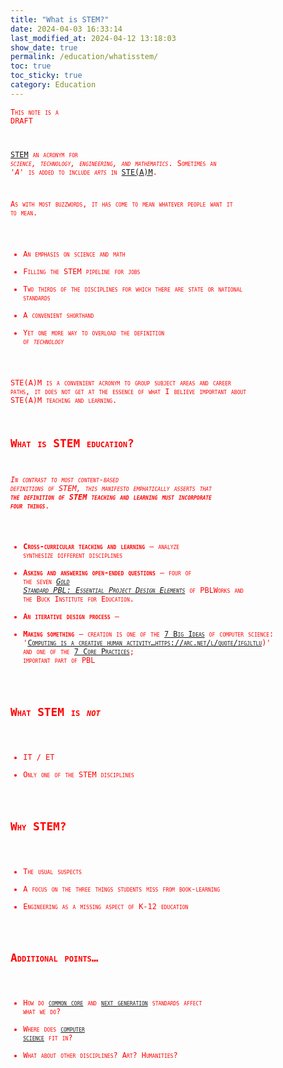 ```yaml
---
title: "What is STEM?"
date: 2024-04-03 16:33:14
last_modified_at: 2024-04-12 13:18:03
show_date: true
permalink: /education/whatisstem/
toc: true
toc_sticky: true
category: Education
---
```

<code style="color: red; font-variant: small-caps;">This note is a DRAFT</span>

[STEM](https://en.wikipedia.org/wiki/STEM) an acronym for *science, technology, engineering, and mathematics*. Sometimes an '*A*' is added to include *arts* in [STE(A)M](https://en.wikipedia.org/wiki/STEAM_fields).

As with most buzzwords, it has come to mean whatever people want it to mean.

- An emphasis on science and math
- Filling the STEM pipeline for jobs
- Two thirds of the disciplines for which there are state or national standards
- A convenient shorthand
- Yet one more way to overload the definition of _technology_

STE(A)M is a convenient acronym to group subject areas and career paths, it does not get at the essence of what I believe important about STE(A)M teaching and learning.

## What is STEM education?

*<span style="color: red;">In contrast to most content-based definitions of STEM, this manifesto emphatically asserts that **the definition of STEM teaching and learning must incorporate four things**</span>*.

- **Cross-curricular teaching and learning** — analyze synthesize different disciplines
- **Asking and answering open-ended questions** — four of the seven *[Gold Standard PBL: Essential Project Design Elements](https://www.pblworks.org/what-is-pbl/gold-standard-project-design)* of PBLWorks and the Buck Institute for Education.
- **An iterative design process** —
- **Making something** — creation is one of the [7 Big Ideas](https://bit.ly/7-big-ideas) of computer science: '[Computing is a creative human activity&hellip;]()https://arc.net/l/quote/ifgjltlu)' and one of the  [7 Core Practices](https://k12cs.org/); important part of PBL

## What STEM is _not_

- IT / ET
- Only one of the STEM disciplines

## Why STEM?

- The usual suspects
- A focus on the three things students miss from book-learning
- Engineering as a missing aspect of K-12 education

## Additional points…

- How do [common core](http://corestandards.org/) and [next generation](http://nextgenscience.org/) standards affect what we do?
- Where does [computer science](http://csta.acm.org/Curriculum/sub/K12Standards.html) fit in?
- What about other disciplines? Art? Humanities?